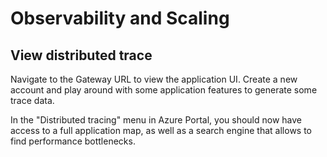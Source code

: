 # Observability and Scaling

## View distributed trace

Navigate to the Gateway URL to view the application UI. Create a new account and play around with some application features to generate some trace data.

In the "Distributed tracing" menu in Azure Portal, you should now have access to a full application map, as well as a search engine that allows to find performance bottlenecks.
